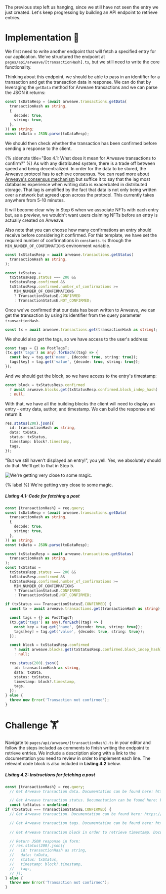 The previous step left us hanging, since we still have not seen the entry we just created. Let's keep progressing by building an API endpoint to retrieve entries.

# Implementation 🧩

We first need to write another endpoint that will fetch a specified entry for our application. We've structured the endpoint at `pages/api/arweave/[transactionHash].ts`, but we still need to write the core functionality.

Thinking about this endpoint, we should be able to pass in an identifier for a transaction and get the transaction data in response. We can do that by leveraging the `getData` method for Arweave transactions and we can parse the JSON it returns:

```typescript
const txDataResp = (await arweave.transactions.getData(
  transactionHash as string,
  {
    decode: true,
    string: true,
  },
)) as string;
const txData = JSON.parse(txDataResp);
```

We should then check whether the transaction has been confirmed before sending a response to the client.

{% sidenote title="Box 4.1: What does it mean for Arweave transactions to confirm?" %}
As with any distributed system, there is a trade off between speed and being decentralized. In order for the data to be stored, the Arweave protocol has to achieve consensus. You can read more about [Arweave's consensus mechanism](https://arweave.medium.com/what-is-arweave-explain-like-im-five-425362144eb5) but suffice it to say that the lag most databases experience when writing data is exacerbated in distributed storage. That lag is amplified by the fact that data is not only being written over a network but agreed upon across the protocol. This currently takes anywhere from 5-10 minutes.

It will become clear why in Step 6 when we associate NFTs with each entry but, as a preview, we wouldn't want users claiming NFTs before an entry is actually created on Arweave.

Also note that you can choose how many confirmations an entry should receive before considering it confirmed. For this template, we have set the required number of confirmations in `constants.ts` through the `MIN_NUMBER_OF_CONFIRMATIONS` environment variable.

```typescript
const txStatusResp = await arweave.transactions.getStatus(
  transactionHash as string,
);

const txStatus =
  txStatusResp.status === 200 &&
  txStatusResp.confirmed &&
  txStatusResp.confirmed.number_of_confirmations >=
    MIN_NUMBER_OF_CONFIRMATIONS
    ? TransactionStatusE.CONFIRMED
    : TransactionStatusE.NOT_CONFIRMED;
```

Once we've confirmed that our data has been written to Arweave, we can get the transaction by using its identifier from the query parameter `transactionHash`. 

```typescript
const tx = await arweave.transactions.get(transactionHash as string);
```

We should also get the tags, so we have access to the user's address:

```typescript
const tags = {} as PostTagsT;
(tx.get('tags') as any).forEach((tag) => {
  const key = tag.get('name', {decode: true, string: true});
  tags[key] = tag.get('value', {decode: true, string: true});
});
```

And we should get the block, so we have access to the entry's timestamp:

```typescript
const block = txStatusResp.confirmed
  ? await arweave.blocks.get(txStatusResp.confirmed.block_indep_hash)
  : null;
```

With that, we have all the building blocks the client will need to display an entry - entry data, author, and timestamp. We can build the response and return it:

```typescript
res.status(200).json({
  id: transactionHash as string,
  data: txData,
  status: txStatus,
  timestamp: block?.timestamp,
  tags,
});
```

"But we still haven't displayed an entry!", you yell. Yes, we absolutely should do that. We'll get to that in Step 5.

![We're getting very close to some magic.](https://raw.githubusercontent.com/figment-networks/learn-tutorials/master/mirror/assets/map.jpeg)

{% label %}
We're getting very close to some magic.

##### _Listing 4.1: Code for fetching a post_
```typescript
const {transactionHash} = req.query;
const txDataResp = (await arweave.transactions.getData(
  transactionHash as string,
  {
    decode: true,
    string: true,
  },
)) as string;
const txData = JSON.parse(txDataResp);

const txStatusResp = await arweave.transactions.getStatus(
  transactionHash as string,
);
const txStatus =
  txStatusResp.status === 200 &&
  txStatusResp.confirmed &&
  txStatusResp.confirmed.number_of_confirmations >=
    MIN_NUMBER_OF_CONFIRMATIONS
    ? TransactionStatusE.CONFIRMED
    : TransactionStatusE.NOT_CONFIRMED;

if (txStatus === TransactionStatusE.CONFIRMED) {
  const tx = await arweave.transactions.get(transactionHash as string);

  const tags = {} as PostTagsT;
  (tx.get('tags') as any).forEach((tag) => {
    const key = tag.get('name', {decode: true, string: true});
    tags[key] = tag.get('value', {decode: true, string: true});
  });

  const block = txStatusResp.confirmed
    ? await arweave.blocks.get(txStatusResp.confirmed.block_indep_hash)
    : null;

  res.status(200).json({
    id: transactionHash as string,
    data: txData,
    status: txStatus,
    timestamp: block?.timestamp,
    tags,
  });
} else {
  throw new Error('Transaction not confirmed');
}
```

# Challenge 🏋️

Navigate to `pages/api/arweave/[transactionHash].ts` in your editor and follow the steps included as comments to finish writing the endpoint to retrieve entries. We include a description along with a link to the documentation you need to review in order to implement each line. The relevant code block is also included in **Listing 4.2** below.

##### _Listing 4.2: Instructions for fetching a post_
```typescript
const {transactionHash} = req.query;
  // Get Arweave transaction data. Documentation can be found here: https://github.com/ArweaveTeam/arweave-js

  // Get Arweave transaction status. Documentation can be found here: https://github.com/ArweaveTeam/arweave-js
  const txStatus = undefined;
if (txStatus === TransactionStatusE.CONFIRMED) {
  // Get Arweave transaction. Documentation can be found here: https://github.com/ArweaveTeam/arweave-js

  // Get Arweave transaction tags. Documentation can be found here: https://github.com/ArweaveTeam/arweave-js
  
  // Get Arweave transaction block in order to retrieve timestamp. Documentation can be found here: https://github.com/ArweaveTeam/arweave-js

  // Return JSON response in form:
  // res.status(200).json({
  //   id: transactionHash as string,
  //   data: txData,
  //   status: txStatus,
  //   timestamp: block?.timestamp,
  //   tags,
  // });
} else {
  throw new Error('Transaction not confirmed');
}
```
